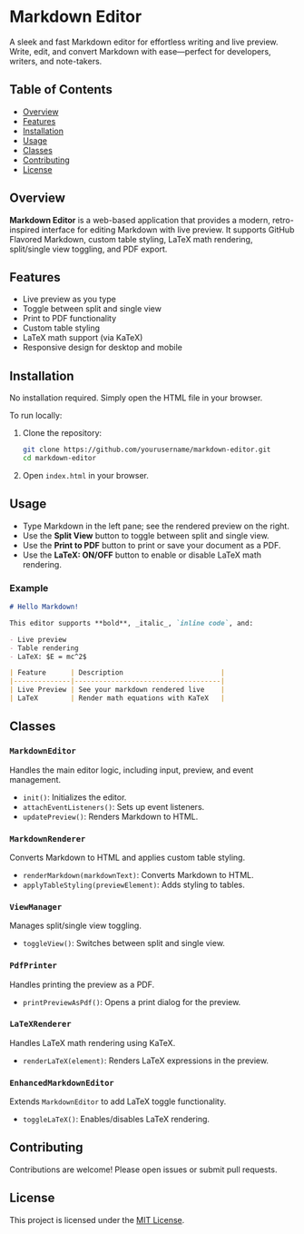 # Markdown Editor

A sleek and fast Markdown editor for effortless writing and live preview. Write, edit, and convert Markdown with ease—perfect for developers, writers, and note-takers.

## Table of Contents

- [Overview](#overview)
- [Features](#features)
- [Installation](#installation)
- [Usage](#usage)
- [Classes](#classes)
- [Contributing](#contributing)
- [License](#license)

## Overview

**Markdown Editor** is a web-based application that provides a modern, retro-inspired interface for editing Markdown with live preview. It supports GitHub Flavored Markdown, custom table styling, LaTeX math rendering, split/single view toggling, and PDF export.

## Features

- Live preview as you type
- Toggle between split and single view
- Print to PDF functionality
- Custom table styling
- LaTeX math support (via KaTeX)
- Responsive design for desktop and mobile

## Installation

No installation required. Simply open the HTML file in your browser.

To run locally:

1. Clone the repository:
    ```bash
    git clone https://github.com/yourusername/markdown-editor.git
    cd markdown-editor
    ```
2. Open `index.html` in your browser.

## Usage

- Type Markdown in the left pane; see the rendered preview on the right.
- Use the **Split View** button to toggle between split and single view.
- Use the **Print to PDF** button to print or save your document as a PDF.
- Use the **LaTeX: ON/OFF** button to enable or disable LaTeX math rendering.

### Example

```markdown
# Hello Markdown!

This editor supports **bold**, _italic_, `inline code`, and:

- Live preview
- Table rendering
- LaTeX: $E = mc^2$

| Feature      | Description                        |
|--------------|------------------------------------|
| Live Preview | See your markdown rendered live    |
| LaTeX        | Render math equations with KaTeX   |
```

## Classes

### `MarkdownEditor`

Handles the main editor logic, including input, preview, and event management.

- `init()`: Initializes the editor.
- `attachEventListeners()`: Sets up event listeners.
- `updatePreview()`: Renders Markdown to HTML.

### `MarkdownRenderer`

Converts Markdown to HTML and applies custom table styling.

- `renderMarkdown(markdownText)`: Converts Markdown to HTML.
- `applyTableStyling(previewElement)`: Adds styling to tables.

### `ViewManager`

Manages split/single view toggling.

- `toggleView()`: Switches between split and single view.

### `PdfPrinter`

Handles printing the preview as a PDF.

- `printPreviewAsPdf()`: Opens a print dialog for the preview.

### `LaTeXRenderer`

Handles LaTeX math rendering using KaTeX.

- `renderLaTeX(element)`: Renders LaTeX expressions in the preview.

### `EnhancedMarkdownEditor`

Extends `MarkdownEditor` to add LaTeX toggle functionality.

- `toggleLaTeX()`: Enables/disables LaTeX rendering.

## Contributing

Contributions are welcome! Please open issues or submit pull requests.

## License

This project is licensed under the [MIT License](LICENSE).
